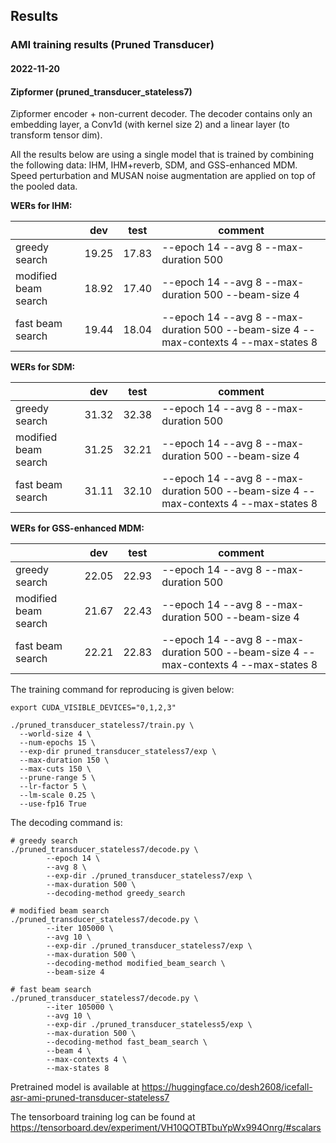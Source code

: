 ## Results

### AMI training results (Pruned Transducer)

#### 2022-11-20

#### Zipformer (pruned_transducer_stateless7)

Zipformer encoder + non-current decoder. The decoder
contains only an embedding layer, a Conv1d (with kernel size 2) and a linear
layer (to transform tensor dim).

All the results below are using a single model that is trained by combining the following
data: IHM, IHM+reverb, SDM, and GSS-enhanced MDM. Speed perturbation and MUSAN noise
augmentation are applied on top of the pooled data.

**WERs for IHM:**

|                           | dev | test | comment                                  |
|---------------------------|------------|------------|------------------------------------------|
| greedy search             |  19.25  |  17.83  | --epoch 14 --avg 8 --max-duration 500 |
| modified beam search      |  18.92  |  17.40  | --epoch 14 --avg 8 --max-duration 500 --beam-size 4 |
| fast beam search          |  19.44  |  18.04  | --epoch 14 --avg 8 --max-duration 500 --beam-size 4 --max-contexts 4 --max-states 8 |

**WERs for SDM:**

|                           | dev | test | comment                                  |
|---------------------------|------------|------------|------------------------------------------|
| greedy search             |  31.32  |  32.38  | --epoch 14 --avg 8 --max-duration 500 |
| modified beam search      |  31.25  |  32.21  | --epoch 14 --avg 8 --max-duration 500 --beam-size 4 |
| fast beam search          |  31.11  |  32.10  | --epoch 14 --avg 8 --max-duration 500 --beam-size 4 --max-contexts 4 --max-states 8 |

**WERs for GSS-enhanced MDM:**

|                           | dev | test | comment                                  |
|---------------------------|------------|------------|------------------------------------------|
| greedy search             |  22.05  |  22.93  | --epoch 14 --avg 8 --max-duration 500 |
| modified beam search      |  21.67  |  22.43  | --epoch 14 --avg 8 --max-duration 500 --beam-size 4 |
| fast beam search          |  22.21  |  22.83  | --epoch 14 --avg 8 --max-duration 500 --beam-size 4 --max-contexts 4 --max-states 8 |

The training command for reproducing is given below:

```
export CUDA_VISIBLE_DEVICES="0,1,2,3"

./pruned_transducer_stateless7/train.py \
  --world-size 4 \
  --num-epochs 15 \
  --exp-dir pruned_transducer_stateless7/exp \
  --max-duration 150 \
  --max-cuts 150 \
  --prune-range 5 \
  --lr-factor 5 \
  --lm-scale 0.25 \
  --use-fp16 True
```

The decoding command is:

```
# greedy search
./pruned_transducer_stateless7/decode.py \
        --epoch 14 \
        --avg 8 \
        --exp-dir ./pruned_transducer_stateless7/exp \
        --max-duration 500 \
        --decoding-method greedy_search

# modified beam search
./pruned_transducer_stateless7/decode.py \
        --iter 105000 \
        --avg 10 \
        --exp-dir ./pruned_transducer_stateless7/exp \
        --max-duration 500 \
        --decoding-method modified_beam_search \
        --beam-size 4

# fast beam search
./pruned_transducer_stateless7/decode.py \
        --iter 105000 \
        --avg 10 \
        --exp-dir ./pruned_transducer_stateless5/exp \
        --max-duration 500 \
        --decoding-method fast_beam_search \
        --beam 4 \
        --max-contexts 4 \
        --max-states 8
```

Pretrained model is available at <https://huggingface.co/desh2608/icefall-asr-ami-pruned-transducer-stateless7>

The tensorboard training log can be found at
<https://tensorboard.dev/experiment/VH10QOTBTbuYpWx994Onrg/#scalars>
